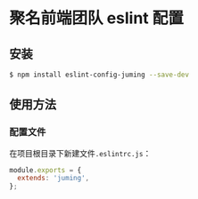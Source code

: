 # 聚名前端团队 eslint 配置

## 安装

```bash
$ npm install eslint-config-juming --save-dev
```

## 使用方法

### 配置文件

在项目根目录下新建文件`.eslintrc.js`：

```javascript
module.exports = {
  extends: 'juming',
};
```
